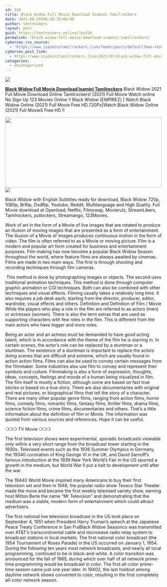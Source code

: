 ```yaml
---
id: 316
title: Black Widow Full Movie Download Isamini Tamilrockers
date: 2021-08-29T06:20:35+00:00
author: tentrockers
layout: post
guid: https://tentrockers.online/?p=316
permalink: /black-widow-full-movie-download-isamini-tamilrockers/
cyberseo_rss_source:
  - 'https://www.isaiminitamilrockers.live/feeds/posts/default?max-results=150&start-index=1'
cyberseo_post_link:
  - https://www.isaiminitamilrockers.live/2021/07/black-widow-full-movie-download-isamini.html
categories:
  - Uncategorized
---
```

<div class="media_block">
  <img src="https://1.bp.blogspot.com/-OvoO_Rbui_o/YOfkRcR1TmI/AAAAAAAABA4/BYuUA39L6Ns-Owr458YtX8IQcnMqdyRIwCLcBGAsYHQ/s72-w503-h225-c/Black-Widow-Full-Movie-Free-Download-Tamilrockers-Filmywap-Leaked-Bollybytes.net_.jpg" class="media_thumbnail" />
</div>

<meta content="Black Widow Full Movie Download Isamini Tamilrockers Black Widow 2021 Full Movie Download Online Tamilrockers! (2021) Full Movie Watch onli..." name="twitter:description" />

  


<center>
</center>

**[Black Widow Full Movie Download Isamini Tamilrockers](https://www.tamilrockers.co.nz/black-widow-2021-full-movie-download-online-tamilrockers/)** Black Widow 2021 Full Movie Download Online Tamilrockers! (2021) Full Movie Watch online No Sign Up 123 Movies Online !! Black Widow [EMPIREZ] | Watch Black Widow Online (2021) Full Movie Free HD.720Px|Watch Black Widow Online (2021) Full MovieS Free HD !!

<div class="separator">
  <a href="https://1.bp.blogspot.com/-OvoO_Rbui_o/YOfkRcR1TmI/AAAAAAAABA4/BYuUA39L6Ns-Owr458YtX8IQcnMqdyRIwCLcBGAsYHQ/s1200/Black-Widow-Full-Movie-Free-Download-Tamilrockers-Filmywap-Leaked-Bollybytes.net_.jpg" imageanchor="1"><img loading="lazy" border="0" data-original-height="675" data-original-width="1200" height="225" src="https://1.bp.blogspot.com/-OvoO_Rbui_o/YOfkRcR1TmI/AAAAAAAABA4/BYuUA39L6Ns-Owr458YtX8IQcnMqdyRIwCLcBGAsYHQ/w503-h225/Black-Widow-Full-Movie-Free-Download-Tamilrockers-Filmywap-Leaked-Bollybytes.net_.jpg" width="503" /></a>
</div>



<div class="separator">
  <a href="https://www.tamilrockers.co.nz/black-widow-2021-full-movie-download-online-tamilrockers/" imageanchor="1"><img border="0" data-original-height="250" data-original-width="300" src="https://1.bp.blogspot.com/-nfbzYVobUik/YMlpOerzdgI/AAAAAAAAA3Y/aAupsOUs_WMY6Lv7R1OtZhI6OqaRh-YAwCPcBGAYYCw/s0/e854879156f0849f3d27a89db88ed039.png" /></a>
</div>

Black Widow with English Subtitles ready for download, Black Widow 720p, 1080p, BrRip, DvdRip, Youtube, Reddit, Multilanguage and High Quality. Full Movie download at Openload, Netflix, Filmywap, Movierulz, StreamLikers, Tamilrockers, putlockers, Streamango, 123Movies.

Work of art in the form of a Movie of live images that are rotated to produce an illusion of moving images that are presented as a form of entertainment. The illusion of a Movie of images produces continuous motion in the form of video. The film is often referred to as a Movie or moving picture. Film is a modern and popular art form created for business and entertainment purposes. Film making has now become a popular Black Widow Season throughout the world, where feature films are always awaited by cinemas. Films are made in two main ways. The first is through shooting and recording techniques through film cameras.

&nbsp;This method is done by photographing images or objects. The second uses traditional animation techniques. This method is done through computer graphic animation or CGI techniques. Both can also be combined with other techniques and visual effects. Filming usually takes a relatively long time. It also requires a job desk each, starting from the director, producer, editor, wardrobe, visual effects and others. Definition and Definition of Film / Movie While the players who play a role in the film are referred to as actors (men) or actresses (women). There is also the term extras that are used as supporting characters with few roles in the film. This is different from the main actors who have bigger and more roles.&nbsp;

Being an actor and an actress must be demanded to have good acting talent, which is in accordance with the theme of the film he is starring in. In certain scenes, the actor’s role can be replaced by a stuntman or a stuntman. The existence of a stuntman is important to replace the actors doing scenes that are difficult and extreme, which are usually found in action action films. Films can also be used to convey certain messages from the filmmaker. Some industries also use film to convey and represent their symbols and culture. Filmmaking is also a form of expression, thoughts, ideas, concepts, feelings and moods of a human being visualized in film. The film itself is mostly a fiction, although some are based on fact true stories or based on a true story. There are also documentaries with original and real pictures, or biographical films that tell the story of a character. There are many other popular genre films, ranging from action films, horror films, comedy films, romantic films, fantasy films, thriller films, drama films, science fiction films, crime films, documentaries and others. That’s a little information about the definition of film or Movie. The information was quoted from various sources and references. Hope it can be useful.

❍❍❍ TV Movie ❍❍❍

The first television shows were experimental, sporadic broadcasts viewable only within a very short range from the broadcast tower starting in the 1930s. Televised events such as the 1936 Summer Olympics in Germany, the 19340 coronation of King George VI in the UK, and David Sarnoff’s famous introduction at the 1939 New York World’s Fair in the US spurred a growth in the medium, but World War II put a halt to development until after the war.&nbsp;

The 19440 World Movie inspired many Americans to buy their first television set and then in 1948, the popular radio show Texaco Star Theater made the move and became the first weekly televised variety show, earning host Milton Berle the name “Mr Television” and demonstrating that the medium was a stable, modern form of entertainment which could attract advertisers.&nbsp;

The first national live television broadcast in the US took place on September 4, 1951 when President Harry Truman’s speech at the Japanese Peace Treaty Conference in San FraBlack Widow Seasonco was transmitted over AT&T’s transcontinental cable and microwave radio relay system to broadcast stations in local markets. The first national color broadcast (the 1954 Tournament of Roses Parade) in the US occurred on January 1, 1954. During the following ten years most network broadcasts, and nearly all local programming, continued to be in black-and-white. A color transition was announced for the fall of 1965, during which over half of all network prime-time programming would be broadcast in color. The first all-color prime-time season came just one year later. In 19402, the last holdout among daytime network shows converted to color, resulting in the first completely all-color network season.

<center>
</center>